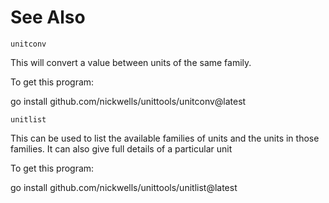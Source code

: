 <!-- Created by mkdoc DO NOT EDIT. -->

# See Also

```
unitconv
```
This will convert a value between units of the same family\.

To get this program:

go install github\.com/nickwells/unittools/unitconv@latest
```
unitlist
```
This can be used to list the available families of units and the units in those
families\. It can also give full details of a particular unit

To get this program:

go install github\.com/nickwells/unittools/unitlist@latest
